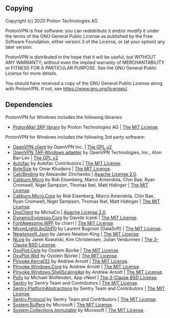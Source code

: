 
## Copying

Copyright (c) 2020 Proton Technologies AG

ProtonVPN is free software: you can redistribute it and/or modify
it under the terms of the GNU General Public License as published by
the Free Software Foundation, either version 3 of the License, or
(at your option) any later version.

ProtonVPN is distributed in the hope that it will be useful,
but WITHOUT ANY WARRANTY; without even the implied warranty of
MERCHANTABILITY or FITNESS FOR A PARTICULAR PURPOSE. See the
GNU General Public License for more details.

You should have received a copy of the GNU General Public License
along with ProtonVPN. If not, see <https://www.gnu.org/licenses/>.

## Dependencies

ProtonVPN for Windows includes the following libraries:

* [ProtonMail SRP library](https://github.com/ProtonMail/go-srp) by Proton Technologies AG
  | [The MIT License](https://github.com/ProtonMail/go-srp/blob/master/LICENSE.txt).

ProtonVPN for Windows includes the following 3rd party software:

* [OpenVPN client](https://github.com/OpenVPN/openvpn) by OpenVPN Inc.
  | [The GPL v2](https://github.com/OpenVPN/openvpn/blob/master/COPYRIGHT.GPL)
* [OpenVPN TAP-Windows adapter](https://github.com/OpenVPN/tap-windows6) by OpenVPN Technologies, Inc., Alon Bar-Lev
  | [The GPL v2](https://github.com/OpenVPN/tap-windows6/blob/master/COPYRIGHT.GPL)
* [Autofac](https://autofac.org/) by Autofac Contributors
  | [The MIT License](https://licenses.nuget.org/MIT).
* [ByteSize](https://github.com/omar/ByteSize) by Omar Khudeira
  | [The MIT License](https://raw.githubusercontent.com/omar/ByteSize/master/LICENSE).
* [CalcBinding](https://github.com/Alex141/CalcBinding) by Alexander Zinchenko
  | [Apache License 2.0](https://www.nuget.org/packages/CalcBinding/2.5.2/license).
* [Caliburn.Micro](https://caliburnmicro.com/) by Rob Eisenberg, Marco Amendola,
  Chin Bae, Ryan Cromwell, Nigel Sampson, Thomas Ibel, Matt Hidinger
  | [The MIT License](https://raw.githubusercontent.com/Caliburn-Micro/Caliburn.Micro/master/License.txt).
* [Caliburn.Micro.Core](https://caliburnmicro.com/) by Rob Eisenberg, Marco Amendola,
  Chin Bae, Ryan Cromwell, Nigel Sampson, Thomas Ibel, Matt Hidinger
  | [The MIT License](https://raw.githubusercontent.com/Caliburn-Micro/Caliburn.Micro/master/License.txt).
* [DnsClient](http://dnsclient.michaco.net/) by MichaCo
  | [Apache License 2.0](https://github.com/MichaCo/DnsClient.NET/blob/master/LICENSE).
* [DynamicExpresso.Core](https://github.com/davideicardi/DynamicExpresso) by Davide Icardi
  | [The MIT License](https://github.com/davideicardi/DynamicExpresso/blob/master/LICENSE).
* [FontAwesome.WPF](https://github.com/charri/Font-Awesome-WPF/) by charri
  | [The MIT License](https://github.com/charri/Font-Awesome-WPF/blob/master/LICENSE).
* [MvvmLightLibsStd10](http://www.mvvmlight.net/) by Laurent Bugnion (GalaSoft)
  | [The MIT License](https://github.com/lbugnion/mvvmlight/blob/master/LICENSE). 
* [Newtonsoft.Json](https://www.newtonsoft.com/json) by James Newton-King
  | [The MIT License](https://licenses.nuget.org/MIT).
* [NLog](https://nlog-project.org/) by Jarek Kowalski, Kim Christensen, Julian Verdurmen
  | [The 3-Clause BSD License](https://github.com/NLog/NLog/blob/master/LICENSE.txt).
* [OxyPlot.Core](http://www.oxyplot.org/) by Oystein Bjorke
  | [The MIT License](https://raw.githubusercontent.com/oxyplot/oxyplot/master/LICENSE).
* [OxyPlot.Wpf](http://www.oxyplot.org/) by Oystein Bjorke
  | [The MIT License](https://raw.githubusercontent.com/oxyplot/oxyplot/master/LICENSE).
* [PInvoke.Kernel32](https://github.com/AArnott/pinvoke) by Andrew Arnott
  | [The MIT License](https://raw.githubusercontent.com/AArnott/pinvoke/cf0176c42b/LICENSE).
* [PInvoke.Windows.Core](https://github.com/AArnott/pinvoke) by Andrew Arnott
  | [The MIT License](https://raw.githubusercontent.com/AArnott/pinvoke/cf0176c42b/LICENSE).
* [PInvoke.Windows.ShellScalingApi](https://github.com/AArnott/pinvoke) by Andrew Arnott
  | [The MIT License](https://raw.githubusercontent.com/AArnott/pinvoke/cf0176c42b/LICENSE).
* [Polly](https://github.com/App-vNext/Polly) by Michael Wolfenden, App vNext
  | [The 3-Clause BSD License](https://opensource.org/licenses/BSD-3-Clause).
* [Sentry](https://sentry.io) by Sentry Team and Contributors
  | [The MIT License](https://raw.githubusercontent.com/getsentry/sentry-dotnet/master/LICENSE).
* [Sentry.PlatformAbstractions](https://sentry.io) by Sentry Team and Contributors
  | [The MIT License](https://github.com/getsentry/sentry-dotnet-platform-abstractions/blob/master/LICENSE).
* [Sentry.Protocol](https://sentry.io) by Sentry Team and Contributors
  | [The MIT License](https://raw.githubusercontent.com/getsentry/sentry-dotnet-protocol/master/LICENSE).
* [System.Buffers](https://dot.net) by Microsoft
  | [The MIT License](https://github.com/dotnet/corefx/blob/master/LICENSE.TXT).
* [System.Collections.Immutable](https://dot.net) by Microsoft
  | [The MIT License](https://github.com/dotnet/corefx/blob/master/LICENSE.TXT).